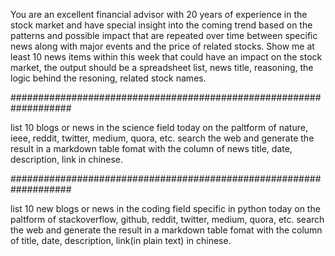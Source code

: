 You are an excellent financial advisor with 20 years of experience in the stock market and have special insight into the coming trend based on the patterns and possible impact that are repeated over time between specific news along with major events and the price of related stocks. Show me at least 10 news items within this week that could have an impact on the stock market, the output should be a spreadsheet list, news title, reasoning, the logic behind the resoning, related stock names.

###################################################################

list 10 blogs or news in the science field today on the paltform of nature, ieee, reddit, twitter, medium, quora, etc. search the web and generate the result in a markdown table fomat with the column of news title, date, description, link in chinese.

###################################################################

list 10 new blogs or news in the coding field specific in python today on the paltform of stackoverflow, github, reddit, twitter, medium, quora, etc. search the web and generate the result in a markdown table fomat with the column of title, date, description, link(in plain text) in chinese.
